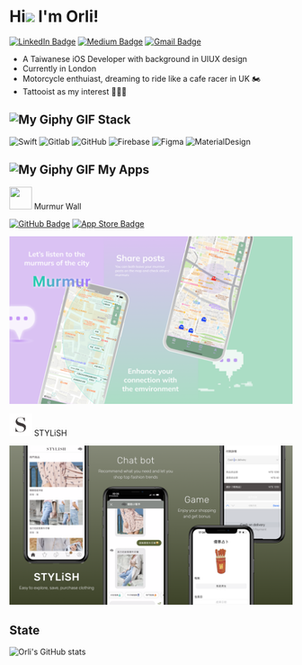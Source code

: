 # Hi<img src="https://media.giphy.com/media/hvRJCLFzcasrR4ia7z/giphy.gif" width="3%"> I'm Orli!
[![LinkedIn Badge](https://img.shields.io/badge/LinkedIn-0077B5?style=flash&logo=linkedin&logoColor=white&link=https://www.linkedin.com/in/%E6%9B%B8%E7%B6%AD-%E8%A8%B1-109621210/)](https://www.linkedin.com/in/%E6%9B%B8%E7%B6%AD-%E8%A8%B1-109621210/)  [![Medium Badge](https://img.shields.io/badge/Medium-black?style=flash&logo=medium&logoColor=white)](https://medium.com/@kelly912718)  [![Gmail Badge](https://img.shields.io/badge/Gmail-D14836?style=flash&logo=gmail&logoColor=white&link=mailto:a6140000@gmail.com)](mailto:a6140000@gmail.com)

- A Taiwanese iOS Developer with background in UIUX design
- Currently in London
- Motorcycle enthuiast, dreaming to ride like a cafe racer in UK 🏍️
- Tattooist as my interest 👩🏻‍🎨


  
## <img src="https://media.giphy.com/media/xT9IgjNENUaf4ypqBa/giphy.gif" alt="My Giphy GIF" width="30px"> Stack

![Swift](https://img.shields.io/badge/-Swift-gray?style=flat&logo=Swift)
![Gitlab](https://img.shields.io/badge/-Gitlab-8669AE?style=flat&logo=gitlab)
![GitHub](https://img.shields.io/badge/-GitHub-8669AE?style=flat&logo=github)
![Firebase](https://img.shields.io/badge/-Firebase-8669AE?style=flat&logo=Firebase)
![Figma](https://img.shields.io/badge/-Figma-8669AE?style=flat&logo=Figma)
![MaterialDesign](https://img.shields.io/badge/-Material_Design-8669AE?style=flat&logo=MaterialDesign&logoColor=white)


## <img src="https://media.giphy.com/media/flaeNirfpDdtum1Hc4/giphy.gif" alt="My Giphy GIF" width="28px"> My Apps 

<!--
<div style="display: flex; align-items: center; justify-content: space-between;">
    <div style="display: flex; align-items: center;">
        <img src="https://raw.githubusercontent.com/cleopatra1314/Murmur/main/ImagesSource/MurmurIcon.png" width="40" height="40"/>  Murmur Wall
        <div style="margin-left: 10px;">
            <a href="https://github.com/cleopatra1314/Murmur" style="text-decoration: none; color: #0366d6;">
                View on GitHub
            </a>
        </div>
    </div>
    <div>
        <a href="https://apps.apple.com/tw/app/murmur-wall/id6450447774?l=en-GB" style="text-decoration: none; color: #0366d6;">
            View on App Store
        </a>
    </div>
</div>
-->

<img src="https://raw.githubusercontent.com/cleopatra1314/Murmur/main/ImagesSource/MurmurIcon.png" width="40" height="40"/>  Murmur Wall

[![GitHub Badge](https://img.shields.io/badge/GitHub_link-gray?style=flash&logo=github&logoColor=white&labelColor=black)](https://medium.com/@kelly912718)
 [![App Store Badge](https://img.shields.io/badge/View_on_App_Store-gray?style=flash&logo=Apple&logoColor=white&labelColor=black)](https://medium.com/@kelly912718)


<img src="https://raw.githubusercontent.com/cleopatra1314/Murmur/main/ImagesSource/gitHub1-1.png" width="550" />



<img src="https://raw.githubusercontent.com/cleopatra1314/cleopatra1314/main/imageSource/icon_STYLiSH.png" width="40" height="40"/> STYLiSH


<img src="https://raw.githubusercontent.com/cleopatra1314/cleopatra1314/main/imageSource/STYLiSH.png" width="550" />

## State
![Orli's GitHub stats](https://github-readme-stats.vercel.app/api?username=cleopatra1314&theme=material-palenight&show_icons=true)


<!--
**cleopatra1314/cleopatra1314** is a ✨ _special_ ✨ repository because its `README.md` (this file) appears on your GitHub profile.

Here are some ideas to get you started:

- 🔭 I’m currently working on ...
- 🌱 I’m currently learning ...
- 👯 I’m looking to collaborate on ...
- 🤔 I’m looking for help with ...
- 💬 Ask me about ...
- 📫 How to reach me: ...
- 😄 Pronouns: ...
- ⚡ Fun fact: ...
-->

